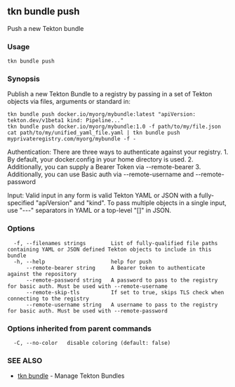 ## tkn bundle push

Push a new Tekton bundle

### Usage

```
tkn bundle push
```

### Synopsis

Publish a new Tekton Bundle to a registry by passing in a set of Tekton objects via files, arguments or standard in:

	tkn bundle push docker.io/myorg/mybundle:latest "apiVersion: tekton.dev/v1beta1 kind: Pipeline..."
	tkn bundle push docker.io/myorg/mybundle:1.0 -f path/to/my/file.json
	cat path/to/my/unified_yaml_file.yaml | tkn bundle push myprivateregistry.com/myorg/mybundle -f -

Authentication:
	There are three ways to authenticate against your registry.
	1. By default, your docker.config in your home directory is used.
	2. Additionally, you can supply a Bearer Token via --remote-bearer
	3. Additionally, you can use Basic auth via --remote-username and --remote-password

Input:
	Valid input in any form is valid Tekton YAML or JSON with a fully-specified "apiVersion" and "kind". To pass multiple objects in a single input, use "---" separators in YAML or a top-level "[]" in JSON.


### Options

```
  -f, --filenames strings        List of fully-qualified file paths containing YAML or JSON defined Tekton objects to include in this bundle
  -h, --help                     help for push
      --remote-bearer string     A Bearer token to authenticate against the repository
      --remote-password string   A password to pass to the registry for basic auth. Must be used with --remote-username
      --remote-skip-tls          If set to true, skips TLS check when connecting to the registry
      --remote-username string   A username to pass to the registry for basic auth. Must be used with --remote-password
```

### Options inherited from parent commands

```
  -C, --no-color   disable coloring (default: false)
```

### SEE ALSO

* [tkn bundle](tkn_bundle.md)	 - Manage Tekton Bundles


